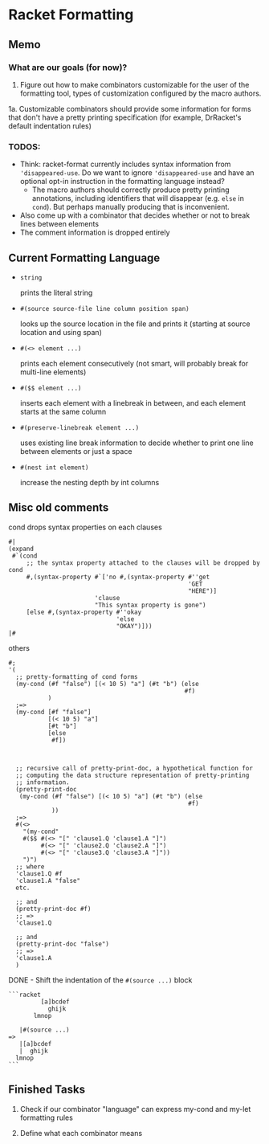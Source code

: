 # Racket Formatting

## Memo
### What are our goals (for now)?

1. Figure out how to make combinators customizable for the user of the formatting tool,
   types of customization configured by the macro authors.

1a. Customizable combinators should provide some information for forms that don't have
    a pretty printing specification (for example, DrRacket's default indentation rules)

### TODOS:

- Think: racket-format currently includes syntax information from `'disappeared-use`.
  Do we want to ignore `'disappeared-use` and have an optional opt-in instruction in the
  formatting language instead?
    * The macro authors should correctly produce pretty printing annotations,
      including identifiers that will disappear (e.g. `else` in `cond`).
      But perhaps manually producing that is inconvenient.
- Also come up with a combinator that decides whether or not to break lines between elements
- The comment information is dropped entirely

## Current Formatting Language

- `string`

    prints the literal string

- `#(source source-file line column position span)`

    looks up the source location in the file and prints it (starting at
    source location and using span)

- `#(<> element ...)`

    prints each element consecutively (not smart, will probably break
    for multi-line elements)

- `#($$ element ...)`

    inserts each element with a linebreak in between, and each element
    starts at the same column

- `#(preserve-linebreak element ...)`

    uses existing line break information to decide whether to print one
    line between elements or just a space

- `#(nest int element)`

    increase the nesting depth by int columns

## Misc old comments

cond drops syntax properties on each clauses

```racket
#|
(expand
 #`(cond
     ;; the syntax property attached to the clauses will be dropped by cond
     #,(syntax-property #`['no #,(syntax-property #''get
                                                  'GET
                                                  "HERE")]
                        'clause
                        "This syntax property is gone")
     [else #,(syntax-property #''okay
                              'else
                              "OKAY")]))
|#

```

others

```racket
#;
'(
  ;; pretty-formatting of cond forms
  (my-cond (#f "false") [(< 10 5) "a"] (#t "b") (else
                                                 #f)
           )
  ;=>
  (my-cond [#f "false"]
           [(< 10 5) "a"]
           [#t "b"]
           [else
            #f])



  ;; recursive call of pretty-print-doc, a hypothetical function for
  ;; computing the data structure representation of pretty-printing
  ;; information.
  (pretty-print-doc
   (my-cond (#f "false") [(< 10 5) "a"] (#t "b") (else
                                                  #f)
            ))
  ;=>
  #(<>
    "(my-cond"
    #($$ #(<> "[" 'clause1.Q 'clause1.A "]")
         #(<> "[" 'clause2.Q 'clause2.A "]")
         #(<> "[" 'clause3.Q 'clause3.A "]"))
    ")")
  ;; where
  'clause1.Q #f
  'clause1.A "false"
  etc.

  ;; and
  (pretty-print-doc #f)
  ;; =>
  'clause1.Q

  ;; and
  (pretty-print-doc "false")
  ;; =>
  'clause1.A
  )
```

DONE - Shift the indentation of the `#(source ...)` block

    ```racket
             [a]bcdef
               ghijk
           lmnop
    
       |#(source ...)
    =>
       |[a]bcdef
       |  ghijk
      lmnop
    ```
## Finished Tasks

1. Check if our combinator "language" can express my-cond and my-let
    formatting rules

2. Define what each combinator means
